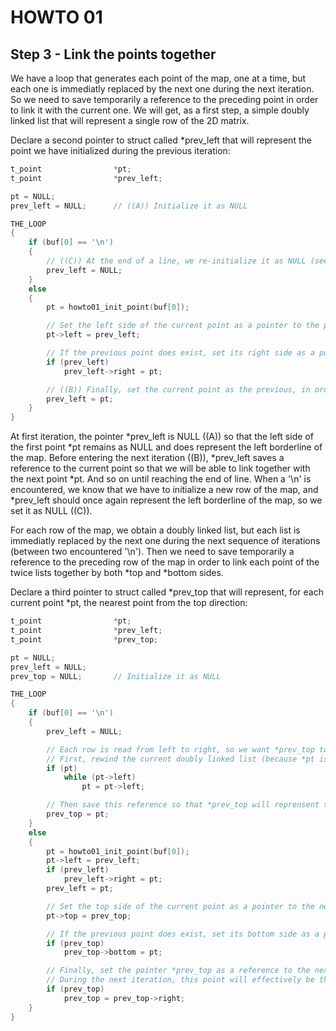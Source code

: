 # HOWTO 01
## Step 3 - Link the points together

We have a loop that generates each point of the map, one at a time, but each one is immediatly replaced by the next one during the next iteration. So we need to save temporarily a reference to the preceding point in order to link it with the current one. We will get, as a first step, a simple doubly linked list that will represent a single row of the 2D matrix.

Declare a second pointer to struct called *prev_left that will represent the point we have initialized during the previous iteration:

```c
t_point                *pt;
t_point                *prev_left;

pt = NULL;
prev_left = NULL;      // ((A)) Initialize it as NULL

THE_LOOP
{
	if (buf[0] == '\n')
	{
		// ((C)) At the end of a line, we re-initialize it as NULL (see below)
		prev_left = NULL;
	}
	else
	{
		pt = howto01_init_point(buf[0]);

		// Set the left side of the current point as a pointer to the previous point
		pt->left = prev_left;

		// If the previous point does exist, set its right side as a pointer to the current point
		if (prev_left)
			prev_left->right = pt;

		// ((B)) Finally, set the current point as the previous, in order to use it during the next iteration
		prev_left = pt;
	}
}
```

At first iteration, the pointer *prev_left is NULL ((A)) so that the left side of the first point *pt remains as NULL and does represent the left borderline of the map. Before entering the next iteration ((B)), *prev_left saves a reference to the current point so that we will be able to link together with the next point *pt. And so on until reaching the end of line. When a '\n' is encountered, we know that we have to initialize a new row of the map, and *prev_left should once again represent the left borderline of the map, so we set it as NULL ((C)).

For each row of the map, we obtain a doubly linked list, but each list is immediatly replaced by the next one during the next sequence of iterations (between two encountered '\n'). Then we need to save temporarily a reference to the preceding row of the map in order to link each point of the twice lists together by both *top and *bottom sides.

Declare a third pointer to struct called *prev_top that will represent, for each current point *pt, the nearest point from the top direction:

```c
t_point                *pt;
t_point                *prev_left;
t_point                *prev_top;

pt = NULL;
prev_left = NULL;
prev_top = NULL;       // Initialize it as NULL

THE_LOOP
{
	if (buf[0] == '\n')
	{
		prev_left = NULL;

		// Each row is read from left to right, so we want *prev_top to be a pointer to the leftmost point
		// First, rewind the current doubly linked list (because *pt is presently the rightmost point of the current row)
		if (pt)
			while (pt->left)
				pt = pt->left;

		// Then save this reference so that *prev_top will reprensent the first point of the preceding row
		prev_top = pt;
	}
	else
	{
		pt = howto01_init_point(buf[0]);
		pt->left = prev_left;
		if (prev_left)
			prev_left->right = pt;
		prev_left = pt;

		// Set the top side of the current point as a pointer to the nearest point from the top
		pt->top = prev_top;

		// If the previous point does exist, set its bottom side as a pointer to the current point
		if (prev_top)
			prev_top->bottom = pt;

		// Finally, set the pointer *prev_top as a reference to the next point of the preceding row
		// During the next iteration, this point will effectively be the nearest point from the top
		if (prev_top)
			prev_top = prev_top->right;
	}
}
```
